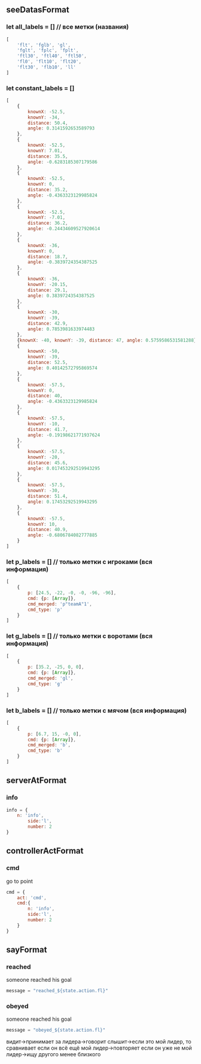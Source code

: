 ## seeDatasFormat

### let all_labels = [] // все метки (названия)

```javascript
[
    'flt', 'fglb', 'gl',
    'fglt', 'fplc', 'fplt',
    'ftl30', 'ftl40', 'ftl50',
    'fl0', 'flt10', 'flt20',
    'flt30', 'flb10', 'll'
] 
```

### let constant_labels = []

```javascript 
[
    {
        knownX: -52.5,
        knownY: -34,
        distance: 50.4,
        angle: 0.3141592653589793
    },
    {
        knownX: -52.5,
        knownY: 7.01,
        distance: 35.5,
        angle: -0.6283185307179586
    },
    {
        knownX: -52.5,
        knownY: 0,
        distance: 35.2,
        angle: -0.4363323129985824
    },
    {
        knownX: -52.5,
        knownY: -7.01,
        distance: 36.2,
        angle: -0.24434609527920614
    },
    {
        knownX: -36,
        knownY: 0,
        distance: 18.7,
        angle: -0.3839724354387525
    },
    {
        knownX: -36,
        knownY: -20.15,
        distance: 29.1,
        angle: 0.3839724354387525
    },
    {
        knownX: -30,
        knownY: -39,
        distance: 42.9,
        angle: 0.7853981633974483
    },
    {knownX: -40, knownY: -39, distance: 47, angle: 0.5759586531581288},
    {
        knownX: -50,
        knownY: -39,
        distance: 52.5,
        angle: 0.40142572795869574
    },
    {
        knownX: -57.5,
        knownY: 0,
        distance: 40,
        angle: -0.4363323129985824
    },
    {
        knownX: -57.5,
        knownY: -10,
        distance: 41.7,
        angle: -0.19198621771937624
    },
    {
        knownX: -57.5,
        knownY: -20,
        distance: 45.6,
        angle: 0.017453292519943295
    },
    {
        knownX: -57.5,
        knownY: -30,
        distance: 51.4,
        angle: 0.17453292519943295
    },
    {
        knownX: -57.5,
        knownY: 10,
        distance: 40.9,
        angle: -0.6806784082777885
    }
] 
```

### let p_labels = [] // только метки с игроками (вся информация)

```javascript 
[
    {
        p: [24.5, -22, -0, -0, -96, -96],
        cmd: {p: [Array]},
        cmd_merged: 'p"teamA"1',
        cmd_type: 'p'
    }
] 
```

### let g_labels = [] // только метки с воротами (вся информация)

```javascript 
[
    {
        p: [35.2, -25, 0, 0],
        cmd: {p: [Array]},
        cmd_merged: 'gl',
        cmd_type: 'g'
    }
] 
```

### let b_labels = [] // только метки с мячом (вся информация)

```javascript 
[
    {
        p: [6.7, 15, -0, 0],
        cmd: {p: [Array]},
        cmd_merged: 'b',
        cmd_type: 'b'
    }
]
 ```

## serverAtFormat

### info

```javascript 
info = {
    n: 'info', 
        side:'l', 
        number: 2
}
 ```

## controllerActFormat
### cmd
go to point
```javascript 
cmd = {
    act: 'cmd', 
    cmd:{
        n: 'info',
        side:'l',
        number: 2
    }
}
 ```

## sayFormat
### reached
someone reached his goal
```javascript 
message = "reached_${state.action.fl}"
 ```

### obeyed
someone reached his goal
```javascript 
message = "obeyed_${state.action.fl}"
 ```

видит->принимает за лидера->говорит
слышит->если это мой лидер, то сравнивает
если он всё ещё мой лидер->повторяет
если он уже не мой лидер->ищу другого менее близкого

